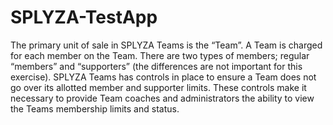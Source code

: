 # SPLYZA-TestApp
The primary unit of sale in SPLYZA Teams is the “Team”. A Team is charged for each member on the Team. There are two types of members; regular “members” and “supporters” (the differences are not important for this exercise). SPLYZA Teams has controls in place to ensure a Team does not go over its allotted member and supporter limits. These controls make it necessary to provide Team coaches and administrators the ability to view the Teams membership limits and status.
